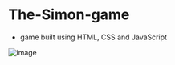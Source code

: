 # The-Simon-game
- game built using HTML, CSS and JavaScript

![image](https://user-images.githubusercontent.com/96110506/190852380-a46ed10b-2a4d-42b3-8e81-6089beb8ad27.png)

